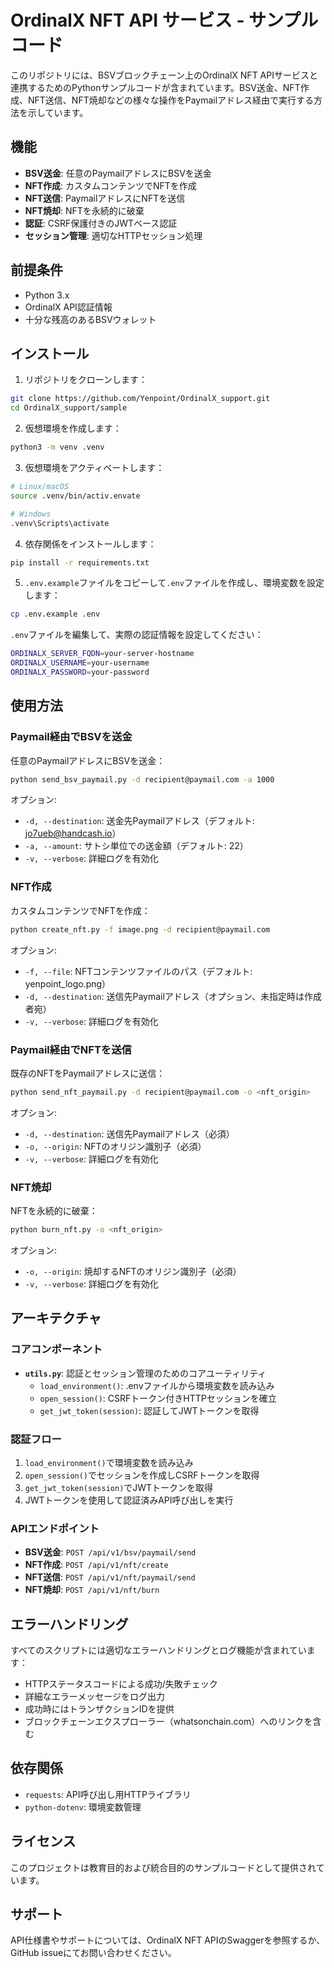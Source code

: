 # OrdinalX NFT API サービス - サンプルコード

このリポジトリには、BSVブロックチェーン上のOrdinalX NFT APIサービスと連携するためのPythonサンプルコードが含まれています。BSV送金、NFT作成、NFT送信、NFT焼却などの様々な操作をPaymailアドレス経由で実行する方法を示しています。

## 機能

- **BSV送金**: 任意のPaymailアドレスにBSVを送金
- **NFT作成**: カスタムコンテンツでNFTを作成
- **NFT送信**: PaymailアドレスにNFTを送信
- **NFT焼却**: NFTを永続的に破棄
- **認証**: CSRF保護付きのJWTベース認証
- **セッション管理**: 適切なHTTPセッション処理

## 前提条件

- Python 3.x
- OrdinalX API認証情報
- 十分な残高のあるBSVウォレット

## インストール

1. リポジトリをクローンします：
```bash
git clone https://github.com/Yenpoint/OrdinalX_support.git
cd OrdinalX_support/sample
```

2. 仮想環境を作成します：
```bash
python3 -m venv .venv
```

3. 仮想環境をアクティベートします：
```bash
# Linux/macOS
source .venv/bin/activ.envate

# Windows
.venv\Scripts\activate
```

4. 依存関係をインストールします：
```bash
pip install -r requirements.txt
```

5. `.env.example`ファイルをコピーして`.env`ファイルを作成し、環境変数を設定します：
```bash
cp .env.example .env
```

`.env`ファイルを編集して、実際の認証情報を設定してください：
```bash
ORDINALX_SERVER_FQDN=your-server-hostname
ORDINALX_USERNAME=your-username
ORDINALX_PASSWORD=your-password
```

## 使用方法

### Paymail経由でBSVを送金

任意のPaymailアドレスにBSVを送金：

```bash
python send_bsv_paymail.py -d recipient@paymail.com -a 1000
```

オプション:
- `-d, --destination`: 送金先Paymailアドレス（デフォルト: jo7ueb@handcash.io）
- `-a, --amount`: サトシ単位での送金額（デフォルト: 22）
- `-v, --verbose`: 詳細ログを有効化

### NFT作成

カスタムコンテンツでNFTを作成：

```bash
python create_nft.py -f image.png -d recipient@paymail.com
```

オプション:
- `-f, --file`: NFTコンテンツファイルのパス（デフォルト: yenpoint_logo.png）
- `-d, --destination`: 送信先Paymailアドレス（オプション、未指定時は作成者宛）
- `-v, --verbose`: 詳細ログを有効化

### Paymail経由でNFTを送信

既存のNFTをPaymailアドレスに送信：

```bash
python send_nft_paymail.py -d recipient@paymail.com -o <nft_origin>
```

オプション:
- `-d, --destination`: 送信先Paymailアドレス（必須）
- `-o, --origin`: NFTのオリジン識別子（必須）
- `-v, --verbose`: 詳細ログを有効化

### NFT焼却

NFTを永続的に破棄：

```bash
python burn_nft.py -o <nft_origin>
```

オプション:
- `-o, --origin`: 焼却するNFTのオリジン識別子（必須）
- `-v, --verbose`: 詳細ログを有効化

## アーキテクチャ

### コアコンポーネント

- **`utils.py`**: 認証とセッション管理のためのコアユーティリティ
  - `load_environment()`: .envファイルから環境変数を読み込み
  - `open_session()`: CSRFトークン付きHTTPセッションを確立
  - `get_jwt_token(session)`: 認証してJWTトークンを取得

### 認証フロー

1. `load_environment()`で環境変数を読み込み
2. `open_session()`でセッションを作成しCSRFトークンを取得
3. `get_jwt_token(session)`でJWTトークンを取得
4. JWTトークンを使用して認証済みAPI呼び出しを実行

### APIエンドポイント

- **BSV送金**: `POST /api/v1/bsv/paymail/send`
- **NFT作成**: `POST /api/v1/nft/create`
- **NFT送信**: `POST /api/v1/nft/paymail/send`
- **NFT焼却**: `POST /api/v1/nft/burn`

## エラーハンドリング

すべてのスクリプトには適切なエラーハンドリングとログ機能が含まれています：
- HTTPステータスコードによる成功/失敗チェック
- 詳細なエラーメッセージをログ出力
- 成功時にはトランザクションIDを提供
- ブロックチェーンエクスプローラー（whatsonchain.com）へのリンクを含む

## 依存関係

- `requests`: API呼び出し用HTTPライブラリ
- `python-dotenv`: 環境変数管理

## ライセンス

このプロジェクトは教育目的および統合目的のサンプルコードとして提供されています。

## サポート

API仕様書やサポートについては、OrdinalX NFT APIのSwaggerを参照するか、GitHub issueにてお問い合わせください。